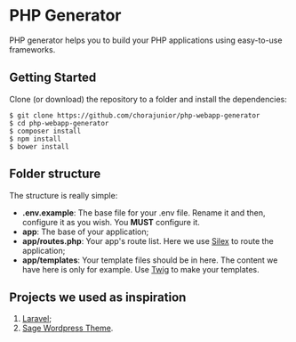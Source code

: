 # PHP Generator

PHP generator helps you to build your PHP applications using easy-to-use
frameworks.

## Getting Started
Clone (or download) the repository to a folder and install the
dependencies:
```
$ git clone https://github.com/chorajunior/php-webapp-generator
$ cd php-webapp-generator
$ composer install
$ npm install
$ bower install 
```

## Folder structure
The structure is really simple:

* **.env.example**: The base file for your .env file. Rename it and then,
configure it as you wish. You **MUST** configure it.
* **app**: The base of your application;
* **app/routes.php**: Your app's route list. Here we use [Silex](http://silex.sensiolabs.org/) to route the application;
* **app/templates**: Your template files should be in here. The content we have here is only for example. Use [Twig](http://twig.sensiolabs.org) to make your templates.

## Projects we used as inspiration
1. [Laravel](https://laravel.com/);
2. [Sage Wordpress Theme](https://github.com/roots/sage).